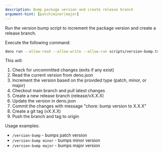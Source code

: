 ```yaml
---
description: Bump package version and create release branch
argument-hint: [patch|minor|major]
---
```


Run the version bump script to increment the package version and create a release branch.

Execute the following command:

```bash
deno run --allow-read --allow-write --allow-run scripts/version-bump.ts $ARGUMENTS
```

This will:
1. Check for uncommitted changes (exits if any exist)
2. Read the current version from deno.json
3. Increment the version based on the provided type (patch, minor, or major)
4. Checkout main branch and pull latest changes
5. Create a new release branch (release/vX.X.X)
6. Update the version in deno.json
7. Commit the changes with message "chore: bump version to X.X.X"
8. Create a git tag (vX.X.X)
9. Push the branch and tag to origin

Usage examples:
- `/version-bump` - bumps patch version
- `/version-bump minor` - bumps minor version 
- `/version-bump major` - bumps major version